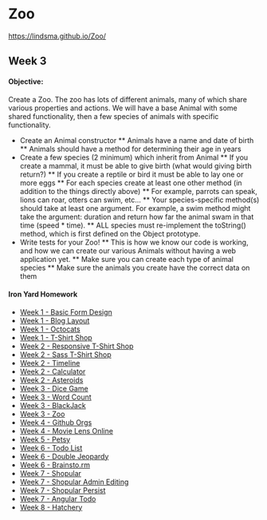 # Zoo

 https://lindsma.github.io/Zoo/
 
## Week 3 

#### Objective:
Create a Zoo. The zoo has lots of different animals, many of which share various properties and actions. We will have a base Animal with some shared functionality, then a few species of animals with specific functionality. 

* Create an Animal constructor
** Animals have a name and date of birth
** Animals should have a method for determining their age in years
* Create a few species (2 minimum) which inherit from Animal
** If you create a mammal, it must be able to give birth (what would giving birth return?)
** If you create a reptile or bird it must be able to lay one or more eggs
** For each species create at least one other method (in addition to the things directly above)
** For example, parrots can speak, lions can roar, otters can swim, etc...
** Your species-specific method(s) should take at least one argument. For example, a swim method might take the argument: duration and return how far the animal swam in that time (speed * time).
** ALL species must re-implement the toString() method, which is first defined on the Object prototype.
* Write tests for your Zoo!
** This is how we know our code is working, and how we can create our various Animals without having a web application yet.
** Make sure you can create each type of animal species
** Make sure the animals you create have the correct data on them

#### Iron Yard Homework
* [Week 1 - Basic Form Design](https://github.com/lindsma/basicFormDesign)
* [Week 1 - Blog Layout](https://github.com/lindsma/blogLayout)
* [Week 1 - Octocats](https://github.com/lindsma/Octocats)
* [Week 1 - T-Shirt Shop](https://github.com/lindsma/T-Shirt)
* [Week 2 - Responsive T-Shirt Shop](https://github.com/lindsma/T-Shirt-Responsive)
* [Week 2 - Sass T-Shirt Shop](https://github.com/lindsma/T-Shirt-SASS)
* [Week 2 - Timeline](https://github.com/lindsma/Timeline)
* [Week 2 - Calculator](https://github.com/lindsma/fee-calculator)
* [Week 2 - Asteroids](https://github.com/lindsma/asteroids)
* [Week 3 - Dice Game](https://github.com/lindsma/Dice)
* [Week 3 - Word Count](https://github.com/lindsma/Word-Counting)
* [Week 3 - BlackJack](https://github.com/lindsma/fee-blackjack)
* [Week 3 - Zoo](https://github.com/lindsma/Zoo)
* [Week 4 - Github Orgs](https://github.com/lindsma/Github_Orgs)
* [Week 4 - Movie Lens Online](https://github.com/lindsma/movielens)
* [Week 5 - Petsy](https://github.com/lindsma/week-long-website)
* [Week 6 - Todo List](https://github.com/lindsma/fee-todo)
* [Week 6 - Double Jeopardy](https://github.com/lindsma/jeopardy)
* [Week 6 - Brainsto.rm](https://github.com/lindsma/brainstorm-3.0)
* [Week 7 - Shopular](https://github.com/lindsma/Shopular)
* [Week 7 - Shopular Admin Editing](https://github.com/lindsma/Shopular-Remix)
* [Week 7 - Shopular Persist](https://github.com/lindsma/Shopular-Persistence)
* [Week 7 - Angular Todo](https://github.com/lindsma/TODOs-Angular)
* [Week 8 - Hatchery](https://github.com/lindsma/Hatchery-App)
